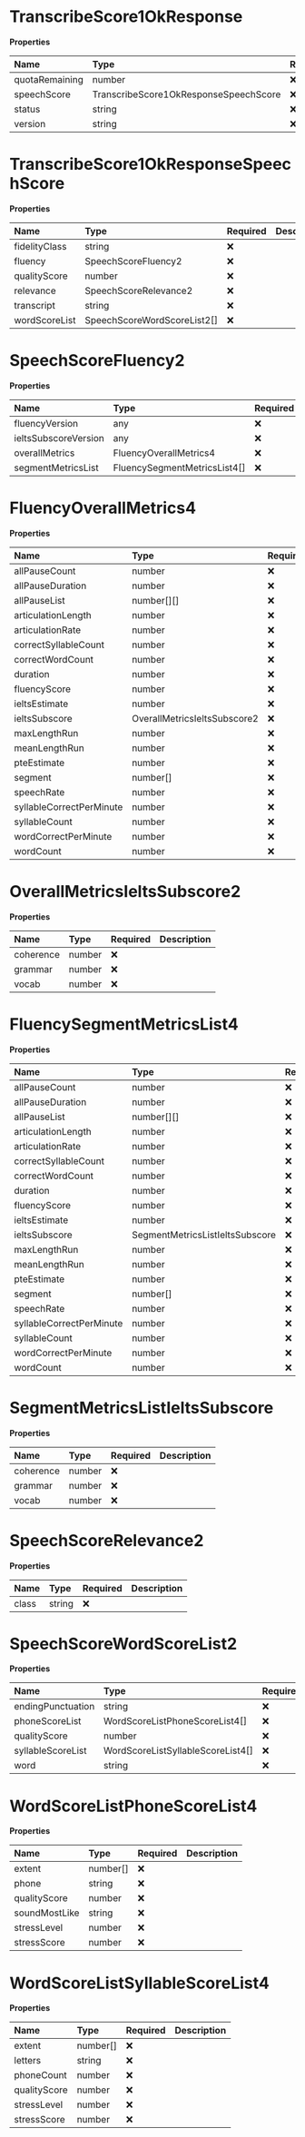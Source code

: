 # TranscribeScore1OkResponse

**Properties**

| Name           | Type                                  | Required | Description |
| :------------- | :------------------------------------ | :------- | :---------- |
| quotaRemaining | number                                | ❌       |             |
| speechScore    | TranscribeScore1OkResponseSpeechScore | ❌       |             |
| status         | string                                | ❌       |             |
| version        | string                                | ❌       |             |

# TranscribeScore1OkResponseSpeechScore

**Properties**

| Name          | Type                        | Required | Description |
| :------------ | :-------------------------- | :------- | :---------- |
| fidelityClass | string                      | ❌       |             |
| fluency       | SpeechScoreFluency2         | ❌       |             |
| qualityScore  | number                      | ❌       |             |
| relevance     | SpeechScoreRelevance2       | ❌       |             |
| transcript    | string                      | ❌       |             |
| wordScoreList | SpeechScoreWordScoreList2[] | ❌       |             |

# SpeechScoreFluency2

**Properties**

| Name                 | Type                         | Required | Description |
| :------------------- | :--------------------------- | :------- | :---------- |
| fluencyVersion       | any                          | ❌       |             |
| ieltsSubscoreVersion | any                          | ❌       |             |
| overallMetrics       | FluencyOverallMetrics4       | ❌       |             |
| segmentMetricsList   | FluencySegmentMetricsList4[] | ❌       |             |

# FluencyOverallMetrics4

**Properties**

| Name                     | Type                         | Required | Description |
| :----------------------- | :--------------------------- | :------- | :---------- |
| allPauseCount            | number                       | ❌       |             |
| allPauseDuration         | number                       | ❌       |             |
| allPauseList             | number[][]                   | ❌       |             |
| articulationLength       | number                       | ❌       |             |
| articulationRate         | number                       | ❌       |             |
| correctSyllableCount     | number                       | ❌       |             |
| correctWordCount         | number                       | ❌       |             |
| duration                 | number                       | ❌       |             |
| fluencyScore             | number                       | ❌       |             |
| ieltsEstimate            | number                       | ❌       |             |
| ieltsSubscore            | OverallMetricsIeltsSubscore2 | ❌       |             |
| maxLengthRun             | number                       | ❌       |             |
| meanLengthRun            | number                       | ❌       |             |
| pteEstimate              | number                       | ❌       |             |
| segment                  | number[]                     | ❌       |             |
| speechRate               | number                       | ❌       |             |
| syllableCorrectPerMinute | number                       | ❌       |             |
| syllableCount            | number                       | ❌       |             |
| wordCorrectPerMinute     | number                       | ❌       |             |
| wordCount                | number                       | ❌       |             |

# OverallMetricsIeltsSubscore2

**Properties**

| Name      | Type   | Required | Description |
| :-------- | :----- | :------- | :---------- |
| coherence | number | ❌       |             |
| grammar   | number | ❌       |             |
| vocab     | number | ❌       |             |

# FluencySegmentMetricsList4

**Properties**

| Name                     | Type                            | Required | Description |
| :----------------------- | :------------------------------ | :------- | :---------- |
| allPauseCount            | number                          | ❌       |             |
| allPauseDuration         | number                          | ❌       |             |
| allPauseList             | number[][]                      | ❌       |             |
| articulationLength       | number                          | ❌       |             |
| articulationRate         | number                          | ❌       |             |
| correctSyllableCount     | number                          | ❌       |             |
| correctWordCount         | number                          | ❌       |             |
| duration                 | number                          | ❌       |             |
| fluencyScore             | number                          | ❌       |             |
| ieltsEstimate            | number                          | ❌       |             |
| ieltsSubscore            | SegmentMetricsListIeltsSubscore | ❌       |             |
| maxLengthRun             | number                          | ❌       |             |
| meanLengthRun            | number                          | ❌       |             |
| pteEstimate              | number                          | ❌       |             |
| segment                  | number[]                        | ❌       |             |
| speechRate               | number                          | ❌       |             |
| syllableCorrectPerMinute | number                          | ❌       |             |
| syllableCount            | number                          | ❌       |             |
| wordCorrectPerMinute     | number                          | ❌       |             |
| wordCount                | number                          | ❌       |             |

# SegmentMetricsListIeltsSubscore

**Properties**

| Name      | Type   | Required | Description |
| :-------- | :----- | :------- | :---------- |
| coherence | number | ❌       |             |
| grammar   | number | ❌       |             |
| vocab     | number | ❌       |             |

# SpeechScoreRelevance2

**Properties**

| Name  | Type   | Required | Description |
| :---- | :----- | :------- | :---------- |
| class | string | ❌       |             |

# SpeechScoreWordScoreList2

**Properties**

| Name              | Type                              | Required | Description |
| :---------------- | :-------------------------------- | :------- | :---------- |
| endingPunctuation | string                            | ❌       |             |
| phoneScoreList    | WordScoreListPhoneScoreList4[]    | ❌       |             |
| qualityScore      | number                            | ❌       |             |
| syllableScoreList | WordScoreListSyllableScoreList4[] | ❌       |             |
| word              | string                            | ❌       |             |

# WordScoreListPhoneScoreList4

**Properties**

| Name          | Type     | Required | Description |
| :------------ | :------- | :------- | :---------- |
| extent        | number[] | ❌       |             |
| phone         | string   | ❌       |             |
| qualityScore  | number   | ❌       |             |
| soundMostLike | string   | ❌       |             |
| stressLevel   | number   | ❌       |             |
| stressScore   | number   | ❌       |             |

# WordScoreListSyllableScoreList4

**Properties**

| Name         | Type     | Required | Description |
| :----------- | :------- | :------- | :---------- |
| extent       | number[] | ❌       |             |
| letters      | string   | ❌       |             |
| phoneCount   | number   | ❌       |             |
| qualityScore | number   | ❌       |             |
| stressLevel  | number   | ❌       |             |
| stressScore  | number   | ❌       |             |

<!-- This file was generated by liblab | https://liblab.com/ -->
